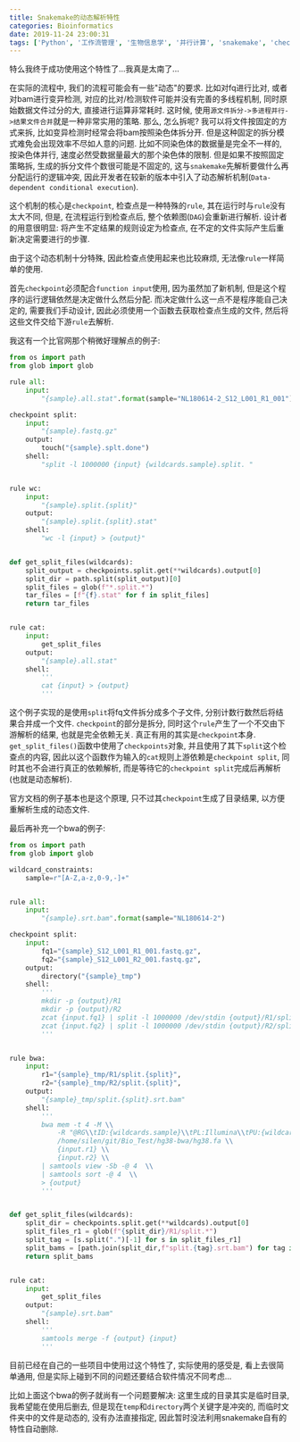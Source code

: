 ```yaml
---
title: Snakemake的动态解析特性
categories: Bioinformatics
date: 2019-11-24 23:00:31
tags: ['Python', '工作流管理', '生物信息学', '并行计算', 'snakemake', 'checkpoint', 'DAG']
---
```


特么我终于成功使用这个特性了...我真是太南了...

<!-- 摘要部分 -->
<!-- more -->

在实际的流程中, 我们的流程可能会有一些"动态"的要求. 比如对fq进行比对, 或者对bam进行变异检测, 对应的比对/检测软件可能并没有完善的多线程机制, 同时原始数据文件过分的大, 直接进行运算非常耗时. 这时候, 使用`源文件拆分->多进程并行->结果文件合并`就是一种非常实用的策略. 那么, 怎么拆呢? 我可以将文件按固定的方式来拆, 比如变异检测时经常会将bam按照染色体拆分开. 但是这种固定的拆分模式难免会出现效率不尽如人意的问题. 比如不同染色体的数据量是完全不一样的, 按染色体并行, 速度必然受数据量最大的那个染色体的限制. 但是如果不按照固定策略拆, 生成的拆分文件个数很可能是不固定的, 这与`snakemake`先解析要做什么再分配运行的逻辑冲突, 因此开发者在较新的版本中引入了动态解析机制(`Data-dependent conditional execution`).

这个机制的核心是`checkpoint`, 检查点是一种特殊的`rule`, 其在运行时与`rule`没有太大不同, 但是, 在流程运行到检查点后, 整个依赖图(`DAG`)会重新进行解析. 设计者的用意很明显: 将产生不定结果的规则设定为检查点, 在不定的文件实际产生后重新决定需要进行的步骤.

由于这个动态机制十分特殊, 因此检查点使用起来也比较麻烦, 无法像`rule`一样简单的使用. 

首先`checkpoint`必须配合`function input`使用, 因为虽然加了新机制, 但是这个程序的运行逻辑依然是决定做什么然后分配. 而决定做什么这一点不是程序能自己决定的, 需要我们手动设计, 因此必须使用一个函数去获取检查点生成的文件, 然后将这些文件交给下游`rule`去解析. 

我这有一个比官网那个稍微好理解点的例子:

```python
from os import path
from glob import glob

rule all:
    input:
        "{sample}.all.stat".format(sample="NL180614-2_S12_L001_R1_001")

checkpoint split:
    input:
        "{sample}.fastq.gz"
    output:
        touch("{sample}.splt.done")
    shell:
        "split -l 1000000 {input} {wildcards.sample}.split. "


rule wc:
    input:
        "{sample}.split.{split}"
    output:
        "{sample}.split.{split}.stat"
    shell:
        "wc -l {input} > {output}"


def get_split_files(wildcards):
    split_output = checkpoints.split.get(**wildcards).output[0]
    split_dir = path.split(split_output)[0]
    split_files = glob(f"*.split.*")
    tar_files = [f"{f}.stat" for f in split_files]
    return tar_files


rule cat:
    input:
        get_split_files
    output:
        "{sample}.all.stat"
    shell:
        '''
        cat {input} > {output}
        '''
```

这个例子实现的是使用`split`将fq文件拆分成多个子文件, 分别计数行数然后将结果合并成一个文件. `checkpoint`的部分是拆分, 同时这个`rule`产生了一个不交由下游解析的结果, 也就是完全依赖无关. 真正有用的其实是`checkpoint`本身. `get_split_files()`函数中使用了`checkpoints`对象, 并且使用了其下`split`这个检查点的内容, 因此以这个函数作为输入的`cat`规则上游依赖是`checkpoint split`, 同时其也不会进行真正的依赖解析, 而是等待它的`checkpoint split`完成后再解析(也就是动态解析).

官方文档的例子基本也是这个原理, 只不过其`checkpoint`生成了目录结果, 以方便重解析生成的动态文件.

最后再补充一个bwa的例子:

```python
from os import path
from glob import glob

wildcard_constraints:
    sample=r"[A-Z,a-z,0-9,-]+"


rule all:
    input:
        "{sample}.srt.bam".format(sample="NL180614-2")

checkpoint split:
    input:
        fq1="{sample}_S12_L001_R1_001.fastq.gz",
        fq2="{sample}_S12_L001_R2_001.fastq.gz",
    output:
        directory("{sample}_tmp")
    shell:
        '''
        mkdir -p {output}/R1
        mkdir -p {output}/R2
        zcat {input.fq1} | split -l 1000000 /dev/stdin {output}/R1/split.
        zcat {input.fq2} | split -l 1000000 /dev/stdin {output}/R2/split.
        '''


rule bwa:
    input:
        r1="{sample}_tmp/R1/split.{split}",
        r2="{sample}_tmp/R2/split.{split}",
    output:
        "{sample}_tmp/split.{split}.srt.bam"
    shell:
        '''
        bwa mem -t 4 -M \\
            -R "@RG\\tID:{wildcards.sample}\\tPL:Illumina\\tPU:{wildcards.sample}\\tSM:{wildcards.sample}" \\
            /home/silen/git/Bio_Test/hg38-bwa/hg38.fa \\
            {input.r1} \\
            {input.r2} \\
        | samtools view -Sb -@ 4  \\
        | samtools sort -@ 4  \\
        > {output}
        '''


def get_split_files(wildcards):
    split_dir = checkpoints.split.get(**wildcards).output[0]
    split_files_r1 = glob(f"{split_dir}/R1/split.*")
    split_tag = [s.split(".")[-1] for s in split_files_r1]
    split_bams = [path.join(split_dir,f"split.{tag}.srt.bam") for tag in split_tag]
    return split_bams


rule cat:
    input:
        get_split_files
    output:
        "{sample}.srt.bam"
    shell:
        '''
        samtools merge -f {output} {input}
        '''
```

目前已经在自己的一些项目中使用过这个特性了, 实际使用的感受是, 看上去很简单通用, 但是实际上碰到不同的问题还要结合软件情况不同考虑...

比如上面这个bwa的例子就尚有一个问题要解决: 这里生成的目录其实是临时目录, 我希望能在使用后删去, 但是现在`temp`和`directory`两个关键字是冲突的, 而临时文件夹中的文件是动态的, 没有办法直接指定, 因此暂时没法利用snakemake自有的特性自动删除.
